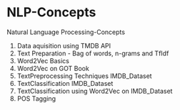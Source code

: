 # NLP-Concepts
Natural Language Processing-Concepts
1. Data aquisition using TMDB API
2. Text Preparation - Bag of words, n-grams and TfIdf
3. Word2Vec Basics
4. Word2Vec on GOT Book
5. TextPreprocessing Techniques IMDB_Dataset
6. TextClassification IMDB_Dataset
7. TextClassification using Word2Vec on IMDB_Dataset
8. POS Tagging
